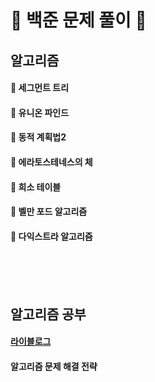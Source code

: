 # :ledger: 백준 문제 풀이 :ledger:
## 알고리즘
#### :open_file_folder:  세그먼트 트리<br/> 
#### :open_file_folder: 유니온 파인드<br/>
#### :open_file_folder: 동적 계획법2  
#### :open_file_folder: 에라토스테네스의 체
#### :open_file_folder: 희소 테이블 
#### :open_file_folder: 벨만 포드 알고리즘 
#### :open_file_folder: 다익스트라 알고리즘 
  
<br/><br/><br/>  
## 알고리즘 공부
#### [라이블로그](https://m.blog.naver.com/PostList.naver?blogId=kks227, "Go blog") <br/>
#### 알고리즘 문제 해결 전략
